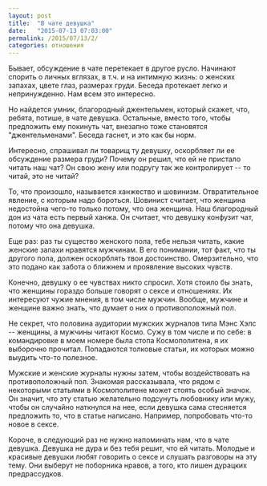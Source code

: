 ```yaml
---
layout: post
title:  "В чате девушка"
date:   "2015-07-13 07:03:00"
permalink: /2015/07/13/2/
categories: отношения
---
```


Бывает, обсуждение в чате перетекает в другое русло. Начинают спорить
о личных вглязах, в т.ч. и на интимную жизнь: о женских запахах, цвете
глаз, размерах груди. Беседа протекает легко и непринужденно. Нам всем
это интересно.

Но найдется умник, благородный джентельмен, который скажет, что,
ребята, потише, в чате девушка. Остальные, вместо того, чтобы
предложить ему покинуть чат, внезапно тоже становятся
"джентельменами". Беседа гаснет, и это как бы норм.

Интересно, спрашивал ли товарищ ту девушку, оскорбляет ли ее
обсуждение размера груди? Почему он решил, что ей не пристало читать
наш чат? Он свою жену или подругу так же контролирует -- то читай, это
не читай?

То, что произошло, называется ханжество и шовинизм. Отвратительное
явление, с которым надо бороться. Шовинист считает, что женщина
недостойна чего-то только потому, что она женщина. Наш благородный дон
из чата есть первый ханжа. Он считает, что девушку конфузит чат,
потому что она девушка.

Еще раз: раз ты существо женского пола, тебе нельзя читать, какие
женские запахи нравятся мужчинам. В его понимании, тот факт, что ты
другого пола, должен оскорблять твои достоинство. Омерзительно, что
это подано как забота о ближнем и проявление высоких чувств.

Конечно, девушку о ее чувствах никто спросил. Хотя стоило бы знать,
что женщины гораздо больше говорят о сексе и отношениях. Их интересуют
чужие мнения, в том числе мужчин. Вообще, мужчине и женщине важно
знать, что думает о них о противоположный пол.

Не секрет, что половина аудитории мужских журналов типа Мэнс Хэлс --
женщины, а мужчины читают Космо. Сужу в том числе и по себе: в
командировке в моем номере была стопа Космополитена, я их выборочно
прочитал. Попадаются толковые статьи, их которых можно выудить что-то
полезное.

Мужские и женские журналы нужны затем, чтобы воздействовать на
противоположный пол. Знакомая рассказывала, что рядом с некоторыми
статьями в Космополитене может стоять особый значок. Он значит, что
эту статью желательно подсунуть любовнику или мужу, чтобы он случайно
наткнулся на нее, если девушка сама стесняется предложить то, что в
статье написано. Например, попробовать что-то новое в сексе.

Короче, в следующий раз не нужно напоминать нам, что в чате
девушка. Девушка не дура и без тебя решит, что ей читать. Молодые и
красивые девушки любят говорить о сексе и слушать разговоры на эту
тему. Они выберут не поборника нравов, а того, кто лишен дурацких
предрассудков.

